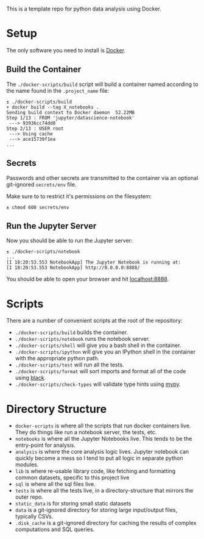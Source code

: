 This is a template repo for python data analysis using Docker.

# Setup

The only software you need to install is [Docker](https://www.docker.com/).

## Build the Container
The `./docker-scripts/build` script will build a container named according to the name found in the `.project_name` file:
```
± ./docker-scripts/build
+ docker build --tag X_notebooks .
Sending build context to Docker daemon  52.22MB
Step 1/13 : FROM 'jupyter/datascience-notebook'
 ---> 93936cc74dd8
Step 2/13 : USER root
 ---> Using cache
 ---> ace15739f1ea
...
```


## Secrets
Passwords and other secrets are transmitted to the container via an optional git-ignored  `secrets/env` file.

Make sure to to restrict it's permissions on the filesystem:
```
± chmod 600 secrets/env
```


## Run the Jupyter Server
Now you should be able to run the Jupyter server:
```
± ./docker-scripts/notebook
...
[I 18:20:53.553 NotebookApp] The Jupyter Notebook is running at:
[I 18:20:53.553 NotebookApp] http://0.0.0.0:8888/
```
You should be able to open your browser and hit [localhost:8888](http://localhost:8888/tree?).



# Scripts


There are a number of convenient scripts at the root of the repository:

* `./docker-scripts/build` builds the container.
* `./docker-scripts/notebook` runs the notebook server.
* `./docker-scripts/shell` will give you a bash shell in the container.
* `./docker-scripts/ipython` will give you an IPython shell in the container with the appropriate python path.
* `./docker-scripts/test` will run all the tests.
* `./docker-scripts/format` will sort imports and format all of the code using [black](https://github.com/ambv/black).
* `./docker-scripts/check-types` will validate type hints using [mypy](http://mypy-lang.org/).

# Directory Structure

* `docker-scripts` is where all the scripts that run docker containers live. They do things like run a notebook server, the tests, etc.
* `notebooks` is where all the Jupyter Notebooks live. This tends to be the entry-point for analysis.
* `analysis` is where the core analysis logic lives. Jupyter notebook can quickly become a mess so I tend to put all logic in separate python modules.
* `lib` is where re-usable library code, like fetching and formatting common datasets, specific to this project live
* `sql` is where all the sql files live.
* `tests` is where all the tests live, in a directory-structure that mirrors the outer repo.
* `static_data` is for storing small static datasets
* `data` is a git-ignored directory for storing large input/output files, typically CSVs.
* `.disk_cache` is a git-ignored directory for caching the results of complex computations and SQL queries.
